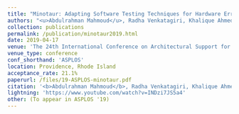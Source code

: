 ```yaml
---
title: "Minotaur: Adapting Software Testing Techniques for Hardware Errors"
authors: "<u>Abdulrahman Mahmoud</u>, Radha Venkatagiri, Khalique Ahmed, Sasa Misailovic, Darko Marinov, Christopher W. Fletcher, and Sarita V. Adve"
collection: publications
permalink: /publication/minotaur2019.html
date: 2019-04-17
venue: 'The 24th International Conference on Architectural Support for Programming Languages and Operating Systems' 
venue_type: conference
conf_shorthand: 'ASPLOS'
location: Providence, Rhode Island 
acceptance_rate: 21.1%
paperurl: /files/19-ASPLOS-minotaur.pdf
citation: '<b>Abdulrahman Mahmoud</b>, Radha Venkatagiri, Khalique Ahmed, Sasa Misailovic, Darko Marinov, Christopher W. Fletcher, and Sarita Adve. 2019. Minotaur: Adapting Software Testing Techniques for Hardware Errors. In <i>2019 Architecture Support for Programming Languages and Operating Systems (ASPLOS 19), April 13-17, 2019, Providence, Rhode Island, USA.</i> ACM, New York, NY, USA, 17 pages. https://doi.org/10.1145/3297858.3304050'
lightning: 'https://www.youtube.com/watch?v=INDzi7JS5a4'
other: (To appear in ASPLOS '19) 
---
```

